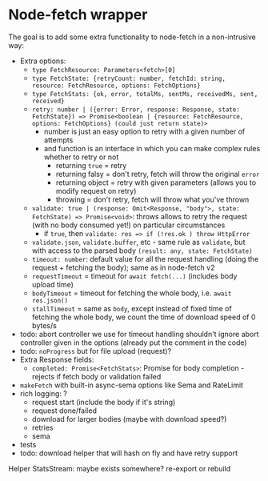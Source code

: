 # Node-fetch wrapper

The goal is to add some extra functionality to node-fetch in a non-intrusive way:

- Extra options:
  - `type FetchResource: Parameters<fetch>[0]`
  - `type FetchState: {retryCount: number, fetchId: string, resource: FetchResource, options: FetchOptions}`
  - `type FetchStats: {ok, error, totalMs, sentMs, receivedMs, sent, received}`
  - `retry: number | ({error: Error, response: Response, state: FetchState}) => Promise<boolean | {resource: FetchResource, options: FetchOptions} (could just return state)>`
    - number is just an easy option to retry with a given number of attempts
    - and function is an interface in which you can make complex rules whether to retry or not
      - returning `true` = retry
      - returning falsy = don't retry, fetch will throw the original `error`
      - returning object = retry with given parameters (allows you to modify request on retry)
      - throwing = don't retry, fetch will throw what you've thrown
  - `validate: true | (response: Omit<Response, "body">, state: FetchState) => Promise<void>`: throws allows to retry the request (with no body consumed yet!) on particular circumstances
    - if `true`, then `validate: res => if (!res.ok ) throw HttpError`
  - `validate.json`, `validate.buffer`, etc - same rule as `validate`, but with access to the parsed body `(result: any, state: FetchState)`
  - `timeout: number`: default value for all the request handling (doing the request + fetching the body); same as in node-fetch v2
  - `requestTimeout` = timeout for `await fetch(...)` (includes body upload time)
  - `bodyTimeout` = timeout for fetching the whole body, i.e. `await res.json()`
  - `stallTimeout` = same as `body`, except instead of fixed time of fetching the whole body, we count the time of download speed of 0 bytes/s
- todo: abort controller we use for timeout handling shouldn't ignore abort controller given in the options (already put the comment in the code)
- todo: `noProgress` but for file upload (request)?
- Extra Response fields:
  - `completed: Promise<FetchStats>`: Promise for body completion - rejects if fetch body or validation failed
- `makeFetch` with built-in async-sema options like Sema and RateLimit
- rich logging: ?
  - request start (include the body if it's string)
  - request done/failed
  - download for larger bodies (maybe with download speed?)
  - retries
  - sema
- tests
- todo: download helper that will hash on fly and have retry support

Helper StatsStream: maybe exists somewhere? re-export or rebuild
